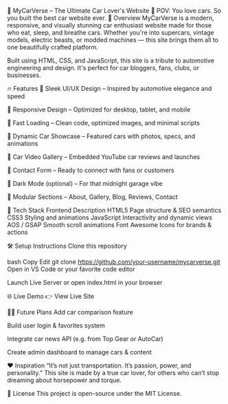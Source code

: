 🚗 MyCarVerse – The Ultimate Car Lover's Website
📌 POV: You love cars. So you built the best car website ever.
🌟 Overview
MyCarVerse is a modern, responsive, and visually stunning car enthusiast website made for those who eat, sleep, and breathe cars. Whether you're into supercars, vintage models, electric beasts, or modded machines — this site brings them all to one beautifully crafted platform.

Built using HTML, CSS, and JavaScript, this site is a tribute to automotive engineering and design. It's perfect for car bloggers, fans, clubs, or businesses.

🔥 Features
🎨 Sleek UI/UX Design – Inspired by automotive elegance and speed

📱 Responsive Design – Optimized for desktop, tablet, and mobile

🚀 Fast Loading – Clean code, optimized images, and minimal scripts

🏁 Dynamic Car Showcase – Featured cars with photos, specs, and animations

🎥 Car Video Gallery – Embedded YouTube car reviews and launches

💬 Contact Form – Ready to connect with fans or customers

🌙 Dark Mode (optional) – For that midnight garage vibe

🧩 Modular Sections – About, Gallery, Blog, Reviews, Contact

📂 Tech Stack
Frontend	Description
HTML5	Page structure & SEO semantics
CSS3	Styling and animations
JavaScript	Interactivity and dynamic views
AOS / GSAP	Smooth scroll animations
Font Awesome	Icons for brands & actions

🛠 Setup Instructions
Clone this repository

bash
Copy
Edit
git clone https://github.com/your-username/mycarverse.git
Open in VS Code or your favorite code editor

Launch Live Server or open index.html in your browser



🌐 Live Demo
👉 View Live Site


👨‍💻 Future Plans
Add car comparison feature

Build user login & favorites system

Integrate car news API (e.g. from Top Gear or AutoCar)

Create admin dashboard to manage cars & content

❤️ Inspiration
“It’s not just transportation. It’s passion, power, and personality.”
This site is made by a true car lover, for others who can’t stop dreaming about horsepower and torque.

📄 License
This project is open-source under the MIT License.
